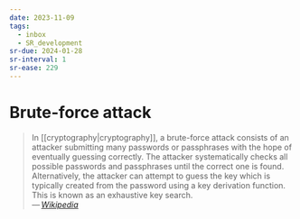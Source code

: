 ```yaml
---
date: 2023-11-09
tags:
  - inbox
  - SR_development
sr-due: 2024-01-28
sr-interval: 1
sr-ease: 229
---
```


# Brute-force attack
&#10;
> In [[cryptography|cryptography]], a brute-force attack consists of an attacker
> submitting many passwords or passphrases with the hope of eventually guessing
> correctly. The attacker systematically checks all possible passwords and
> passphrases until the correct one is found. Alternatively, the attacker can
> attempt to guess the key which is typically created from the password using a
> key derivation function. This is known as an exhaustive key search.\
> — <cite>[Wikipedia](https://en.wikipedia.org/wiki/Brute-force_attack)</cite>
